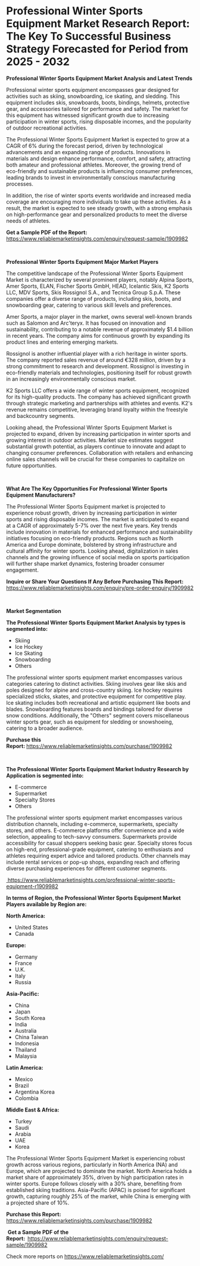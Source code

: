 <p><h1>Professional Winter Sports Equipment Market Research Report: The Key To Successful Business Strategy Forecasted for Period from 2025 - 2032</h1></p><p><strong>Professional Winter Sports Equipment Market Analysis and Latest Trends</strong></p>
<p><p>Professional winter sports equipment encompasses gear designed for activities such as skiing, snowboarding, ice skating, and sledding. This equipment includes skis, snowboards, boots, bindings, helmets, protective gear, and accessories tailored for performance and safety. The market for this equipment has witnessed significant growth due to increasing participation in winter sports, rising disposable incomes, and the popularity of outdoor recreational activities.</p><p>The Professional Winter Sports Equipment Market is expected to grow at a CAGR of 6% during the forecast period, driven by technological advancements and an expanding range of products. Innovations in materials and design enhance performance, comfort, and safety, attracting both amateur and professional athletes. Moreover, the growing trend of eco-friendly and sustainable products is influencing consumer preferences, leading brands to invest in environmentally conscious manufacturing processes.</p><p>In addition, the rise of winter sports events worldwide and increased media coverage are encouraging more individuals to take up these activities. As a result, the market is expected to see steady growth, with a strong emphasis on high-performance gear and personalized products to meet the diverse needs of athletes.</p></p>
<p><strong>Get a Sample PDF of the Report:&nbsp;</strong> <a href="https://www.reliablemarketinsights.com/enquiry/request-sample/1909982?utm_campaign=2639&utm_medium=2&utm_source=Github&utm_content=ia&utm_term=06042025&utm_id=professional-winter-sports-equipment">https://www.reliablemarketinsights.com/enquiry/request-sample/1909982</a></p>
<p>&nbsp;</p>
<p><strong>Professional Winter Sports Equipment Major Market Players</strong></p>
<p><p>The competitive landscape of the Professional Winter Sports Equipment Market is characterized by several prominent players, notably Alpina Sports, Amer Sports, ELAN, Fischer Sports GmbH, HEAD, Icelantic Skis, K2 Sports LLC, MDV Sports, Skis Rossignol S.A., and Tecnica Group S.p.A. These companies offer a diverse range of products, including skis, boots, and snowboarding gear, catering to various skill levels and preferences.</p><p>Amer Sports, a major player in the market, owns several well-known brands such as Salomon and Arc'teryx. It has focused on innovation and sustainability, contributing to a notable revenue of approximately $1.4 billion in recent years. The company aims for continuous growth by expanding its product lines and entering emerging markets.</p><p>Rossignol is another influential player with a rich heritage in winter sports. The company reported sales revenue of around €328 million, driven by a strong commitment to research and development. Rossignol is investing in eco-friendly materials and technologies, positioning itself for robust growth in an increasingly environmentally conscious market.</p><p>K2 Sports LLC offers a wide range of winter sports equipment, recognized for its high-quality products. The company has achieved significant growth through strategic marketing and partnerships with athletes and events. K2's revenue remains competitive, leveraging brand loyalty within the freestyle and backcountry segments.</p><p>Looking ahead, the Professional Winter Sports Equipment Market is projected to expand, driven by increasing participation in winter sports and growing interest in outdoor activities. Market size estimates suggest substantial growth potential, as players continue to innovate and adapt to changing consumer preferences. Collaboration with retailers and enhancing online sales channels will be crucial for these companies to capitalize on future opportunities.</p></p>
<p>&nbsp;</p>
<p><strong>What Are The Key Opportunities For Professional Winter Sports Equipment Manufacturers?</strong></p>
<p><p>The Professional Winter Sports Equipment market is projected to experience robust growth, driven by increasing participation in winter sports and rising disposable incomes. The market is anticipated to expand at a CAGR of approximately 5-7% over the next five years. Key trends include innovation in materials for enhanced performance and sustainability initiatives focusing on eco-friendly products. Regions such as North America and Europe dominate, bolstered by strong infrastructure and cultural affinity for winter sports. Looking ahead, digitalization in sales channels and the growing influence of social media on sports participation will further shape market dynamics, fostering broader consumer engagement.</p></p>
<p><strong>Inquire or Share Your Questions If Any Before Purchasing This Report:</strong> <a href="https://www.reliablemarketinsights.com/enquiry/pre-order-enquiry/1909982?utm_campaign=2639&utm_medium=2&utm_source=Github&utm_content=ia&utm_term=06042025&utm_id=professional-winter-sports-equipment">https://www.reliablemarketinsights.com/enquiry/pre-order-enquiry/1909982</a></p>
<p>&nbsp;</p>
<p><strong>Market Segmentation</strong></p>
<p><strong>The Professional Winter Sports Equipment Market Analysis by types is segmented into:</strong></p>
<p><ul><li>Skiing</li><li>Ice Hockey</li><li>Ice Skating</li><li>Snowboarding</li><li>Others</li></ul></p>
<p><p>The professional winter sports equipment market encompasses various categories catering to distinct activities. Skiing involves gear like skis and poles designed for alpine and cross-country skiing. Ice hockey requires specialized sticks, skates, and protective equipment for competitive play. Ice skating includes both recreational and artistic equipment like boots and blades. Snowboarding features boards and bindings tailored for diverse snow conditions. Additionally, the "Others" segment covers miscellaneous winter sports gear, such as equipment for sledding or snowshoeing, catering to a broader audience.</p></p>
<p><strong>Purchase this Report:&nbsp;</strong><a href="https://www.reliablemarketinsights.com/purchase/1909982?utm_campaign=2639&utm_medium=2&utm_source=Github&utm_content=ia&utm_term=06042025&utm_id=professional-winter-sports-equipment">https://www.reliablemarketinsights.com/purchase/1909982</a></p>
<p>&nbsp;</p>
<p><strong>The Professional Winter Sports Equipment Market Industry Research by Application is segmented into:</strong></p>
<p><ul><li>E-commerce</li><li>Supermarket</li><li>Specialty Stores</li><li>Others</li></ul></p>
<p><p>The professional winter sports equipment market encompasses various distribution channels, including e-commerce, supermarkets, specialty stores, and others. E-commerce platforms offer convenience and a wide selection, appealing to tech-savvy consumers. Supermarkets provide accessibility for casual shoppers seeking basic gear. Specialty stores focus on high-end, professional-grade equipment, catering to enthusiasts and athletes requiring expert advice and tailored products. Other channels may include rental services or pop-up shops, expanding reach and offering diverse purchasing experiences for different customer segments.</p></p>
<p><a href="https://www.reliablemarketinsights.com/professional-winter-sports-equipment-r1909982?utm_campaign=2639&utm_medium=2&utm_source=Github&utm_content=ia&utm_term=06042025&utm_id=professional-winter-sports-equipment">&nbsp;https://www.reliablemarketinsights.com/professional-winter-sports-equipment-r1909982</a></p>
<p><strong>In terms of Region, the Professional Winter Sports Equipment Market Players available by Region are:</strong></p>
<p>
    <p> <strong> North America: </strong>
        <ul>
            <li>United States</li>
            <li>Canada</li>
        </ul>
        </p> 
    <p> <strong> Europe: </strong>
        <ul>
            <li>Germany</li>
            <li>France</li>
            <li>U.K.</li>
            <li>Italy</li>
            <li>Russia</li>
        </ul>
        </p> 
    <p> <strong> Asia-Pacific: </strong>
        <ul>
            <li>China</li>
            <li>Japan</li>
            <li>South Korea</li>
            <li>India</li>
            <li>Australia</li>
            <li>China Taiwan</li>
            <li>Indonesia</li>
            <li>Thailand</li>
            <li>Malaysia</li>
        </ul>
        </p> 
    <p> <strong> Latin America: </strong>
        <ul>
            <li>Mexico</li>
            <li>Brazil</li>
            <li>Argentina Korea</li>
            <li>Colombia</li>
        </ul>
        </p> 
    <p> <strong> Middle East & Africa: </strong>
        <ul>
            <li>Turkey</li>
            <li>Saudi</li>
            <li>Arabia</li>
            <li>UAE</li>
            <li>Korea</li>
        </ul>
    </p>
    </p>
<p><p>The Professional Winter Sports Equipment Market is experiencing robust growth across various regions, particularly in North America (NA) and Europe, which are projected to dominate the market. North America holds a market share of approximately 35%, driven by high participation rates in winter sports. Europe follows closely with a 30% share, benefiting from established skiing traditions. Asia-Pacific (APAC) is poised for significant growth, capturing roughly 25% of the market, while China is emerging with a projected share of 10%.</p></p>
<p><strong>Purchase this Report: </strong><a href="https://www.reliablemarketinsights.com/purchase/1909982?utm_campaign=2639&utm_medium=2&utm_source=Github&utm_content=ia&utm_term=06042025&utm_id=professional-winter-sports-equipment">https://www.reliablemarketinsights.com/purchase/1909982</a></p>
<p>&nbsp;<strong>Get a Sample PDF of the Report:&nbsp;&nbsp;</strong><a href="https://www.reliablemarketinsights.com/enquiry/request-sample/1909982?utm_campaign=2639&utm_medium=2&utm_source=Github&utm_content=ia&utm_term=06042025&utm_id=professional-winter-sports-equipment">https://www.reliablemarketinsights.com/enquiry/request-sample/1909982</a></p>
<p><strong></strong></p>
<p>Check more reports on <a href="https://www.reliablemarketinsights.com/?utm_campaign=2639&utm_medium=2&utm_source=Github&utm_content=ia&utm_term=06042025&utm_id=professional-winter-sports-equipment">https://www.reliablemarketinsights.com/</a></p>